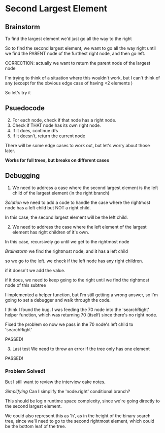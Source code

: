 # Second Largest Element

## Brainstorm

To find the largest element we'd just go all the way to the right

So to find the second largest element, we want to go all the way right until we find the PARENT node of the furthest right node, and then go left.

CORRECTION: actually we want to return the parent node of the largest node

I'm trying to think of a situation where this wouldn't work, but I can't think of any (except for the obvious edge case of having <2 elements )

So let's try it

## Psuedocode

<!-- 1. Do DFS, but only go to the right. -->

2. For each node, check if that node has a right node.
3. Check if THAT node has its own right node.
4. If it does, continue dfs
5. If it doesn't, return the current node

There will be some edge cases to work out, but let's worry about those later.

**Works for full trees, but breaks on different cases**

## Debugging

1. We need to address a case where the second largest element is the left child of the largest element (in the right branch)

_Solution_ we need to add a code to handle the case where the rightmost node has a left child but NOT a right child.

In this case, the second largest element will be the left child.

2. We need to address the case where the left element of the largest element has right children of it's own.

In this case, recursively go until we get to the rightmost node

_Brainstorm_
we find the rightmost node, and it has a left child

so we go to the left.
we check if the left node has any right children.

if it doesn't we add the value.

if it does, we need to keep going to the right until we find the rightmost node of this subtree

I implemented a helper function, but I'm still getting a wrong answer, so I'm going to set a debugger and walk through the code.

I think I found the bug. I was feeding the 70 node into the 'searchRight' helper function, which was returning 70 (itself) since there's no right node.

Fixed the problem so now we pass in the 70 node's left child to 'searchRight'

PASSED!

3. Last test
   We need to throw an error if the tree only has one element

PASSED!

### Problem Solved!

But I still want to review the interview cake notes.

_Simplifying_
Can I simplify the 'node.right' conditional branch?

This should be log n runtime space complexity, since we're going directly to the second largest element.

We could also represent this as 'h', as in the height of the binary search tree, since we'll need to go to the second rightmost element, which could be the bottom leaf of the tree.
